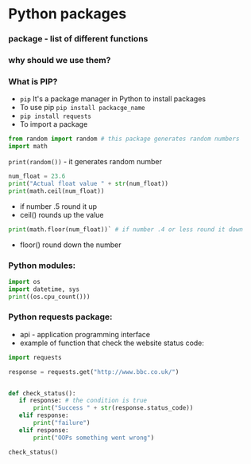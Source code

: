 # Python packages

### package - list of different functions
### why should we use them?
### What is PIP?
- `pip` It's a package manager in Python to install packages
- To use pip `pip install packacge_name`
- `pip install requests`
- To import a package
```python
from random import random # this package generates random numbers
import math
```

`print(random())`  - it generates random number

```python
num_float = 23.6
print("Actual float value " + str(num_float))
print(math.ceil(num_float)) 
 ```
- if number .5 round it up
- ceil() rounds up the value
```python
print(math.floor(num_float))` # if number .4 or less round it down
```
- floor() round down the number 

### Python modules:
```python
import os
import datetime, sys
print((os.cpu_count()))
```

### Python requests package:
- api - application programming interface
- example of function that check the website status code:
 ```python
import requests

response = requests.get("http://www.bbc.co.uk/")


def check_status():
    if response: # the condition is true
        print("Success " + str(response.status_code))
    elif response:
        print("failure")
    elif response:
        print("OOPs something went wrong")

check_status()
```


